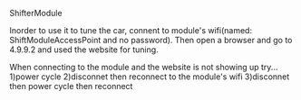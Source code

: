 ShifterModule

Inorder to use it to tune the car, connent to module's wifi(named: ShiftModuleAccessPoint and no password). Then open a browser and go to 4.9.9.2 and used the website for tuning.

When connecting to the module and the website is not showing up try...
1)power cycle
2)disconnet then reconnect to the module's wifi
3)disconnet then power cycle then reconnect